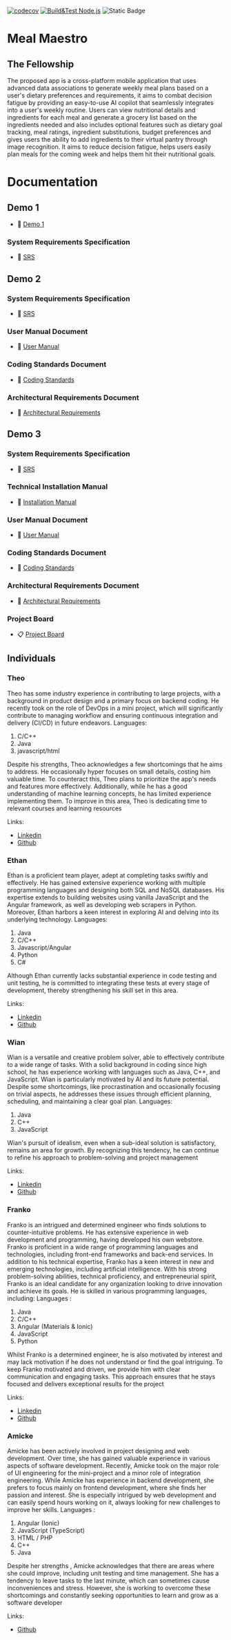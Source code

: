 [![codecov](https://codecov.io/gh/COS301-SE-2023/Meal-Maestro/branch/development/graph/badge.svg?token=TUYXXQO1FK)](https://codecov.io/gh/COS301-SE-2023/Meal-Maestro)
[![Build&Test Node.js](https://github.com/COS301-SE-2023/Meal-Maestro/actions/workflows/buildAndTest.yml/badge.svg)](https://github.com/COS301-SE-2023/Meal-Maestro/actions/workflows/buildAndTest.yml)
![Static Badge](https://img.shields.io/badge/Red_Bull-Consumed-green)

# Meal Maestro
## The Fellowship

The proposed app is a cross-platform mobile application that uses advanced data
associations to generate weekly meal plans based on a user's dietary preferences and
requirements, it aims to combat decision fatigue by providing an easy-to-use AI copilot that
seamlessly integrates into a user's weekly routine. Users can view nutritional details and
ingredients for each meal and generate a grocery list based on the ingredients needed and
also includes optional features such as dietary goal tracking, meal ratings, ingredient
substitutions, budget preferences and gives users the ability to add ingredients to their
virtual pantry through image recognition. It aims to reduce decision fatigue, helps users
easily plan meals for the coming week and helps them hit their nutritional goals. 

# Documentation
## Demo 1

- 🎥 [Demo 1](https://drive.google.com/file/d/10Eq8U3jkWRM08BBfeC6RolvX8edsNR31/view?usp=sharing)
### System Requirements Specification
- 📃 [SRS](https://docs.google.com/document/d/1r36yfCPophZftvO_4PcoFPyaN1UonBcP5Fbmt0ypGoI/edit?usp=sharing)


## Demo 2
### System Requirements Specification
- 📃 [SRS](https://docs.google.com/document/d/1FmSqFAENVQOZEEr14x5cBBWr9sgkA5lm3mrld0XY0l8/edit?usp=sharing)
### User Manual Document
- 📃 [User Manual](https://docs.google.com/document/d/1Cvxc9UgSUuXDbWwugPlxlK7Dh_KO7xvwuzCKtDzu1sM/edit?usp=sharing)
### Coding Standards Document
- 📃 [Coding Standards](https://docs.google.com/document/d/1Prh1NJkLCubiySVKyEGGlkWgBTonqnkokMo-sBYGPYw/edit?usp=sharing)
### Architectural Requirements Document
- 📃 [Architectural Requirements](https://docs.google.com/document/d/1GADUq8VWsgqLFTfSPIBHwsFnrli8AbZGp7uwuRqVZu8/edit?usp=sharing)


## Demo 3
### System Requirements Specification
- 📃 [SRS](https://docs.google.com/document/d/1FmSqFAENVQOZEEr14x5cBBWr9sgkA5lm3mrld0XY0l8/edit?usp=sharing)
### Technical Installation Manual
- 📖 [Installation Manual](https://docs.google.com/document/d/1KWnnRnpyYKyQDBUFijPwVD7MgGMjvhL-w9v_T77EAyE/edit?usp=sharing)
### User Manual Document
- 📃 [User Manual](https://docs.google.com/document/d/1npM7LlKqEH4eLSaIJUsVhWk6_DC4qCrBcZCBaxCqGWk/edit?usp=sharing)
### Coding Standards Document
- 📃 [Coding Standards](https://docs.google.com/document/d/1Prh1NJkLCubiySVKyEGGlkWgBTonqnkokMo-sBYGPYw/edit?usp=sharing)
### Architectural Requirements Document
- 📃 [Architectural Requirements](https://docs.google.com/document/d/1GADUq8VWsgqLFTfSPIBHwsFnrli8AbZGp7uwuRqVZu8/edit?usp=sharing)
### Project Board
- 📋 [Project Board](https://github.com/orgs/COS301-SE-2023/projects/38)

## Individuals

### Theo
Theo has some industry experience in contributing to large projects, with a background in
product design and a primary focus on backend coding. He recently took on the role of
DevOps in a mini project, which will significantly contribute to managing workflow and
ensuring continuous integration and delivery (CI/CD) in future endeavors.
Languages:
1. C/C++
2. Java
3. javascript/html

Despite his strengths, Theo acknowledges a few shortcomings that he aims to address. He
occasionally hyper focuses on small details, costing him valuable time. To counteract this,
Theo plans to prioritize the app's needs and features more effectively. Additionally, while
he has a good understanding of machine learning concepts, he has limited experience
implementing them. To improve in this area, Theo is dedicating time to relevant courses
and learning resources

Links:
- [Linkedin](https://www.linkedin.com/in/theodor-le-roux-123a4a274)
- [Github](https://github.com/theodorleroux)

### Ethan
Ethan is a proficient team player, adept at completing tasks swiftly and effectively. He has
gained extensive experience working with multiple programming languages and designing
both SQL and NoSQL databases. His expertise extends to building websites using vanilla
JavaScript and the Angular framework, as well as developing web scrapers in Python.
Moreover, Ethan harbors a keen interest in exploring AI and delving into its underlying
technology.
Languages:
1. Java
2. C/C++
3. Javascript/Angular
4. Python
5. C#

Although Ethan currently lacks substantial experience in code testing and unit testing, he is
committed to integrating these tests at every stage of development, thereby strengthening
his skill set in this area.

Links:
- [Linkedin](https://www.linkedin.com/in/ethan-de-beer-257403277)
- [Github](https://github.com/SkulderLock)

### Wian
Wian is a versatile and creative problem solver, able to effectively contribute to a wide
range of tasks. With a solid background in coding since high school, he has experience
working with languages such as Java, C++, and JavaScript. Wian is particularly motivated by
AI and its future potential. Despite some shortcomings, like procrastination and
occasionally focusing on trivial aspects, he addresses these issues through efficient
planning, scheduling, and maintaining a clear goal plan.
Languages:
1. Java
2. C++
3. JavaScript

Wian's pursuit of idealism, even when a sub-ideal solution is satisfactory, remains an area
for growth. By recognizing this tendency, he can continue to refine his approach to
problem-solving and project management

Links:
- [Linkedin](https://www.linkedin.com/in/wian-du-toit-995238271)
- [Github](https://github.com/gryffindor-coder)

### Franko
Franko is an intrigued and determined engineer who finds solutions to counter-intuitive
problems. He has extensive experience in web development and programming, having
developed his own webstore. Franko is proficient in a wide range of programming
languages and technologies, including front-end frameworks and back-end services. In
addition to his technical expertise, Franko has a keen interest in new and emerging
technologies, including artificial intelligence.
With his strong problem-solving abilities, technical proficiency, and entrepreneurial spirit,
Franko is an ideal candidate for any organization looking to drive innovation and achieve its
goals. He is skilled in various programming languages, including:
Languages :
1. Java
2. C/C++
3. Angular (Materials & Ionic)
4. JavaScript
5. Python

Whilst Franko is a determined engineer, he is also motivated by interest and may lack
motivation if he does not understand or find the goal intriguing. To keep Franko motivated
and driven, we provide him with clear communication and engaging tasks. This approach
ensures that he stays focused and delivers exceptional results for the project

Links:
- [Linkedin](https://www.linkedin.com/in/franko-swanepoel-1071b3277/)
- [Github](https://github.com/Krygsmancode)

### Amicke
Amicke has been actively involved in project designing and web development. Over time,
she has gained valuable experience in various aspects of software development. Recently,
Amicke took on the major role of UI engineering for the mini-project and a minor role of
integration engineering. While Amicke has experience in backend development, she prefers
to focus mainly on frontend development, where she finds her passion and interest. She is
especially intrigued by web development and can easily spend hours working on it, always
looking for new challenges to improve her skills.
Languages :
1. Angular (Ionic)
2. JavaScript (TypeScript)
3. HTML / PHP
4. C++
5. Java

Despite her strengths , Amicke acknowledges that there are areas where she could
improve, including unit testing and time management. She has a tendency to leave tasks to
the last minute, which can sometimes cause inconveniences and stress. However, she is
working to overcome these shortcomings and constantly seeking opportunities to learn
and grow as a software developer

Links:
- [Github](https://github.com/AmickeC)
